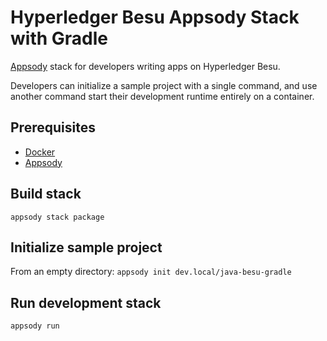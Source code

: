 # Hyperledger Besu Appsody Stack with Gradle

[Appsody](https://appsody.dev/) stack for developers writing apps on Hyperledger Besu.

Developers can initialize a sample project with a single command, and use another command start their development runtime entirely on a container.

## Prerequisites
* [Docker](https://www.docker.com/)
* [Appsody](https://appsody.dev/)

## Build stack
`appsody stack package`

## Initialize sample project
From an empty directory:
`appsody init dev.local/java-besu-gradle`

## Run development stack
`appsody run`
